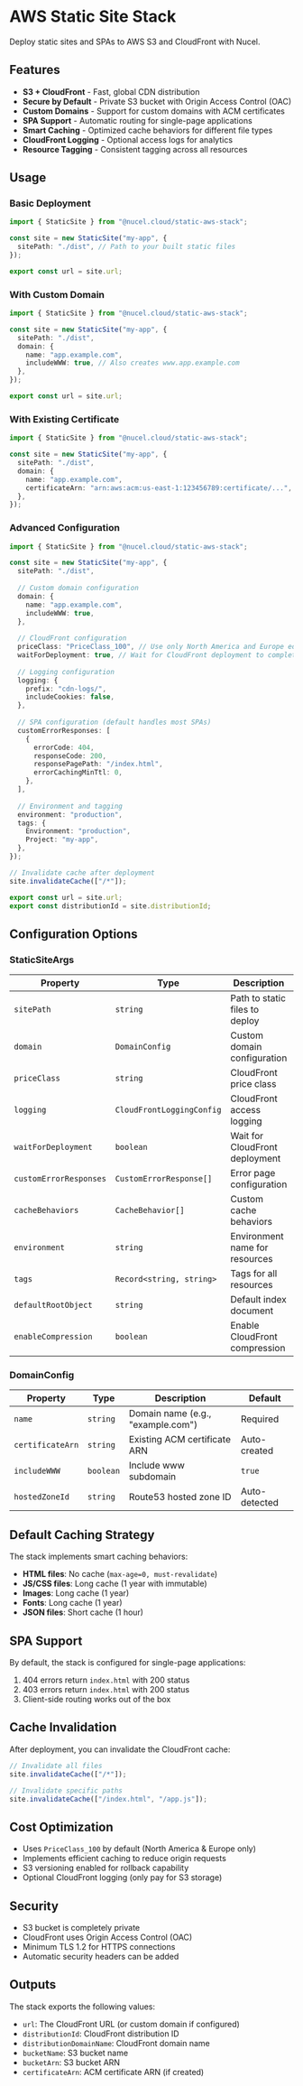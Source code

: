 # AWS Static Site Stack

Deploy static sites and SPAs to AWS S3 and CloudFront with Nucel.

## Features

- **S3 + CloudFront** - Fast, global CDN distribution
- **Secure by Default** - Private S3 bucket with Origin Access Control (OAC)
- **Custom Domains** - Support for custom domains with ACM certificates
- **SPA Support** - Automatic routing for single-page applications
- **Smart Caching** - Optimized cache behaviors for different file types
- **CloudFront Logging** - Optional access logs for analytics
- **Resource Tagging** - Consistent tagging across all resources

## Usage

### Basic Deployment

```typescript
import { StaticSite } from "@nucel.cloud/static-aws-stack";

const site = new StaticSite("my-app", {
  sitePath: "./dist", // Path to your built static files
});

export const url = site.url;
```

### With Custom Domain

```typescript
import { StaticSite } from "@nucel.cloud/static-aws-stack";

const site = new StaticSite("my-app", {
  sitePath: "./dist",
  domain: {
    name: "app.example.com",
    includeWWW: true, // Also creates www.app.example.com
  },
});

export const url = site.url;
```

### With Existing Certificate

```typescript
import { StaticSite } from "@nucel.cloud/static-aws-stack";

const site = new StaticSite("my-app", {
  sitePath: "./dist",
  domain: {
    name: "app.example.com",
    certificateArn: "arn:aws:acm:us-east-1:123456789:certificate/...",
  },
});
```

### Advanced Configuration

```typescript
import { StaticSite } from "@nucel.cloud/static-aws-stack";

const site = new StaticSite("my-app", {
  sitePath: "./dist",
  
  // Custom domain configuration
  domain: {
    name: "app.example.com",
    includeWWW: true,
  },
  
  // CloudFront configuration
  priceClass: "PriceClass_100", // Use only North America and Europe edge locations
  waitForDeployment: true, // Wait for CloudFront deployment to complete
  
  // Logging configuration
  logging: {
    prefix: "cdn-logs/",
    includeCookies: false,
  },
  
  // SPA configuration (default handles most SPAs)
  customErrorResponses: [
    {
      errorCode: 404,
      responseCode: 200,
      responsePagePath: "/index.html",
      errorCachingMinTtl: 0,
    },
  ],
  
  // Environment and tagging
  environment: "production",
  tags: {
    Environment: "production",
    Project: "my-app",
  },
});

// Invalidate cache after deployment
site.invalidateCache(["/*"]);

export const url = site.url;
export const distributionId = site.distributionId;
```

## Configuration Options

### StaticSiteArgs

| Property | Type | Description | Default |
|----------|------|-------------|---------|
| `sitePath` | `string` | Path to static files to deploy | Required |
| `domain` | `DomainConfig` | Custom domain configuration | - |
| `priceClass` | `string` | CloudFront price class | `PriceClass_100` |
| `logging` | `CloudFrontLoggingConfig` | CloudFront access logging | - |
| `waitForDeployment` | `boolean` | Wait for CloudFront deployment | `true` |
| `customErrorResponses` | `CustomErrorResponse[]` | Error page configuration | SPA defaults |
| `cacheBehaviors` | `CacheBehavior[]` | Custom cache behaviors | - |
| `environment` | `string` | Environment name for resources | - |
| `tags` | `Record<string, string>` | Tags for all resources | - |
| `defaultRootObject` | `string` | Default index document | `index.html` |
| `enableCompression` | `boolean` | Enable CloudFront compression | `true` |

### DomainConfig

| Property | Type | Description | Default |
|----------|------|-------------|---------|
| `name` | `string` | Domain name (e.g., "example.com") | Required |
| `certificateArn` | `string` | Existing ACM certificate ARN | Auto-created |
| `includeWWW` | `boolean` | Include www subdomain | `true` |
| `hostedZoneId` | `string` | Route53 hosted zone ID | Auto-detected |

## Default Caching Strategy

The stack implements smart caching behaviors:

- **HTML files**: No cache (`max-age=0, must-revalidate`)
- **JS/CSS files**: Long cache (1 year with immutable)
- **Images**: Long cache (1 year)
- **Fonts**: Long cache (1 year)
- **JSON files**: Short cache (1 hour)

## SPA Support

By default, the stack is configured for single-page applications:

1. 404 errors return `index.html` with 200 status
2. 403 errors return `index.html` with 200 status
3. Client-side routing works out of the box

## Cache Invalidation

After deployment, you can invalidate the CloudFront cache:

```typescript
// Invalidate all files
site.invalidateCache(["/*"]);

// Invalidate specific paths
site.invalidateCache(["/index.html", "/app.js"]);
```

## Cost Optimization

- Uses `PriceClass_100` by default (North America & Europe only)
- Implements efficient caching to reduce origin requests
- S3 versioning enabled for rollback capability
- Optional CloudFront logging (only pay for S3 storage)

## Security

- S3 bucket is completely private
- CloudFront uses Origin Access Control (OAC)
- Minimum TLS 1.2 for HTTPS connections
- Automatic security headers can be added

## Outputs

The stack exports the following values:

- `url`: The CloudFront URL (or custom domain if configured)
- `distributionId`: CloudFront distribution ID
- `distributionDomainName`: CloudFront domain name
- `bucketName`: S3 bucket name
- `bucketArn`: S3 bucket ARN
- `certificateArn`: ACM certificate ARN (if created)